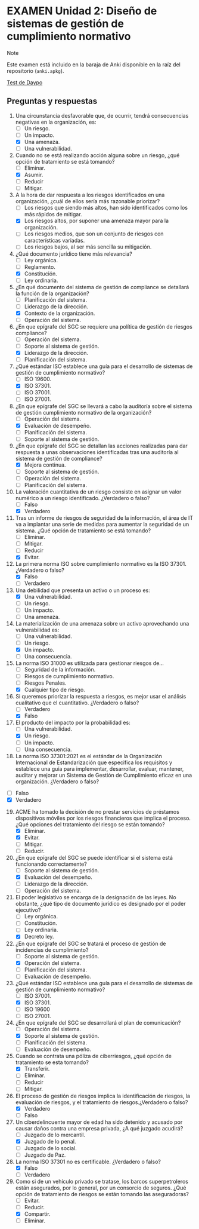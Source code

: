 # EXAMEN Unidad 2: Diseño de sistemas de gestión de cumplimiento normativo

>[!NOTE]
>Este examen está incluido en la baraja de Anki disponible en la raíz del repositorio (`anki.apkg`).

[Test de Daypo](https://www.daypo.com/nc-02.html)

## Preguntas y respuestas

1. Una circunstancia desfavorable que, de ocurrir, tendrá consecuencias negativas en la organización, es:
	- [ ] Un riesgo.
	- [ ] Un impacto.
	- [x] Una amenaza.
	- [ ] Una vulnerabilidad.

2. Cuando no se está realizando acción alguna sobre un riesgo, ¿qué opción de tratamiento se está tomando?
	- [ ] Eliminar.
	- [x] Asumir.
	- [ ] Reducir
	- [ ] Mitigar.

3. A la hora de dar respuesta a los riesgos identificados en una organización, ¿cuál de ellos sería más razonable priorizar?
	- [ ] Los riesgos que siendo más altos, han sido identificados como los más rápidos de mitigar.
	- [x] Los riesgos altos, por suponer una amenaza mayor para la organización.
	- [ ] Los riesgos medios, que son un conjunto de riesgos con características variadas.
	- [ ] Los riesgos bajos, al ser más sencilla su mitigación.

4. ¿Qué documento jurídico tiene más relevancia?
	- [ ] Ley orgánica.
	- [ ] Reglamento.
	- [x] Constitución.
	- [ ] Ley ordinaria.

5. ¿En qué documento del sistema de gestión de compliance se detallará la función de la organización?
	- [ ] Planificación del sistema.
	- [ ] Liderazgo de la dirección.
	- [x] Contexto de la organización.
	- [ ] Operación del sistema.

6. ¿En que epígrafe del SGC se requiere una política de gestión de riesgos compliance?
	- [ ] Operación del sistema.
	- [ ] Soporte al sistema de gestión.
	- [x] Liderazgo de la dirección.
	- [ ] Planificación del sistema.

7. ¿Qué estándar ISO establece una guía para el desarrollo de sistemas de gestión de cumplimiento normativo?
	- [ ] ISO 19600.
	- [x] ISO 37301.
	- [ ] ISO 37001.
	- [ ] ISO 27001.

8. ¿En que epígrafe del SGC se llevará a cabo la auditoría sobre el sistema de gestión cumplimiento normativo de la organización?
	- [ ] Operación del sistema.
	- [x] Evaluación de desempeño.
	- [ ] Planificación del sistema.
	- [ ] Soporte al sistema de gestión.

9. ¿En que epígrafe del SGC se detallan las acciones realizadas para dar respuesta a unas observaciones identificadas tras una auditoría al sistema de gestión de compliance?
	- [x] Mejora continua.
	- [ ] Soporte al sistema de gestión.
	- [ ] Operación del sistema.
	- [ ] Planificación del sistema.

10. La valoración cuantitativa de un riesgo consiste en asignar un valor numérico a un riesgo identificado. ¿Verdadero o falso?
	- [ ] Falso
	- [x] Verdadero

11. Tras un informe de riesgos de seguridad de la información, el área de IT va a implantar una serie de medidas para aumentar la seguridad de un sistema. ¿Qué opción de tratamiento se está tomando?
	- [ ] Eliminar.
	- [ ] Mitigar.
	- [ ] Reducir
	- [x] Evitar.

12. La primera norma ISO sobre cumplimiento normativo es la ISO 37301. ¿Verdadero o falso?
	- [x] Falso
	- [ ] Verdadero

13. Una debilidad que presenta un activo o un proceso es:
	- [x] Una vulnerabilidad.
	- [ ] Un riesgo.
	- [ ] Un impacto.
	- [ ] Una amenaza.

14. La materialización de una amenaza sobre un activo aprovechando una vulnerabilidad es:
	- [ ] Una vulnerabilidad.
	- [ ] Un riesgo.
	- [x] Un impacto.
	- [ ] Una consecuencia.

15. La norma ISO 31000 es utilizada para gestionar riesgos de...
	- [ ] Seguridad de la información.
	- [ ] Riesgos de cumplimiento normativo.
	- [ ] Riesgos Penales.
	- [x] Cualquier tipo de riesgo.

16. Si queremos priorizar la respuesta a riesgos, es mejor usar el análisis cualitativo que el cuantitativo. ¿Verdadero o falso?
	- [ ] Verdadero
	- [x] Falso

17. El producto del impacto por la probabilidad es:
	- [ ] Una vulnerabilidad.
	- [x] Un riesgo.
	- [ ] Un impacto.
	- [ ] Una consecuencia.

18. La norma ISO 37301:2021 es el estándar de la Organización Internacional de Estandarización que especifica los requisitos y establece una guía para implementar, desarrollar, evaluar, mantener, auditar y mejorar un Sistema de Gestión de Cumplimiento eficaz en una organización. ¿Verdadero o falso?
- [ ] Falso
- [x] Verdadero

19. ACME ha tomado la decisión de no prestar servicios de préstamos dispositivos móviles por los riesgos financieros que implica el proceso. ¿Qué opciones del tratamiento del riesgo se están tomando?
	- [x] Eliminar.
	- [x] Evitar.
	- [ ] Mitigar.
	- [ ] Reducir.

20. ¿En que epígrafe del SGC se puede identificar si el sistema está funcionando correctamente?
	- [ ] Soporte al sistema de gestión.
	- [x] Evaluación del desempeño.
	- [ ] Liderazgo de la dirección.
	- [ ] Operación del sistema.

21. El poder legislativo se encarga de la designación de las leyes. No obstante, ¿qué tipo de documento jurídico es designado por el poder ejecutivo?
	- [ ] Ley orgánica.
	- [ ] Constitución.
	- [ ] Ley ordinaria.
	- [x] Decreto ley.

22. ¿En que epígrafe del SGC se tratará el proceso de gestión de incidencias de cumplimiento?
	- [ ] Soporte al sistema de gestión.
	- [x] Operación del sistema.
	- [ ] Planificación del sistema.
	- [ ] Evaluación de desempeño.

23. ¿Qué estándar ISO establece una guía para el desarrollo de sistemas de gestión de cumplimiento normativo?
	- [ ] ISO 37001.
	- [x] ISO 37301.
	- [ ] ISO 19600
	- [ ] ISO 27001.

24. ¿En que epígrafe del SGC se desarrollará el plan de comunicación?
	- [ ] Operación del sistema.
	- [x] Soporte al sistema de gestión.
	- [ ] Planificación del sistema.
	- [ ] Evaluación de desempeño.

25. Cuando se contrata una póliza de ciberriesgos, ¿qué opción de tratamiento se esta tomando?
	- [x] Transferir.
	- [ ] Eliminar.
	- [ ] Reducir
	- [ ] Mitigar.

26. El proceso de gestión de riesgos implica la identificación de riesgos, la evaluación de riesgos, y el tratamiento de riesgos.¿Verdadero o falso?
	- [x] Verdadero
	- [ ] Falso

27. Un ciberdelincuente mayor de edad ha sido detenido y acusado por causar daños contra una empresa privada, ¿A qué juzgado acudirá?
	- [ ] Juzgado de lo mercantil.
	- [x] Juzgado de lo penal.
	- [ ] Juzgado de lo social.
	- [ ] Juzgado de Paz.

28. La norma ISO 37301 no es certificable. ¿Verdadero o falso?
	- [x] Falso
	- [ ] Verdadero

29. Como si de un vehículo privado se tratase, los barcos superpetroleros están asegurados, por lo general, por un consorcio de seguros. ¿Qué opción de tratamiento de riesgos se están tomando las aseguradoras?
	- [ ] Evitar.
	- [ ] Reducir.
	- [x] Compartir.
	- [ ] Eliminar.
